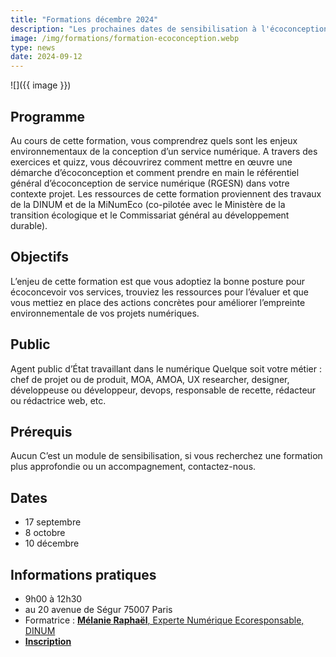 ```yaml
---
title: "Formations décembre 2024"
description: "Les prochaines dates de sensibilisation à l'écoconception de services numériques"
image: /img/formations/formation-ecoconception.webp
type: news
date: 2024-09-12
---
```


![]({{ image }})

## Programme
Au cours de cette formation, vous comprendrez quels sont les enjeux environnementaux de la conception d’un service numérique.
A travers des exercices et quizz, vous découvrirez comment mettre en œuvre une démarche d’écoconception et comment prendre en main le référentiel général d’écoconception de service numérique (RGESN) dans votre contexte projet.
Les ressources de cette formation proviennent des travaux de la DINUM et de la MiNumEco (co-pilotée avec le Ministère de la transition écologique et le Commissariat général au développement durable).

## Objectifs
L’enjeu de cette formation est que vous adoptiez la bonne posture pour écoconcevoir vos services, trouviez les ressources pour l’évaluer et que vous mettiez en place des actions concrètes pour améliorer l’empreinte environnementale de vos projets numériques.

## Public
Agent public d’État travaillant dans le numérique
Quelque soit votre métier : chef de projet ou de produit, MOA, AMOA, UX researcher, designer, développeuse ou développeur, devops, responsable de recette, rédacteur ou rédactrice web, etc.

## Prérequis
Aucun
C’est un module de sensibilisation, si vous recherchez une formation plus approfondie ou un accompagnement, contactez-nous.

<div class="fr-highlight">

## Dates
* 17 septembre
* 8 octobre
* 10 décembre

## Informations pratiques
* 9h00 à 12h30
* au 20 avenue de Ségur 75007 Paris
* Formatrice : [**Mélanie Raphaël**, Experte Numérique Ecoresponsable, DINUM ](https://fr.linkedin.com/in/melanieraphael)
* [**Inscription** ](https://www.demarches-simplifiees.fr/commencer/inscription-formation-ecoconception-2024)
</div>